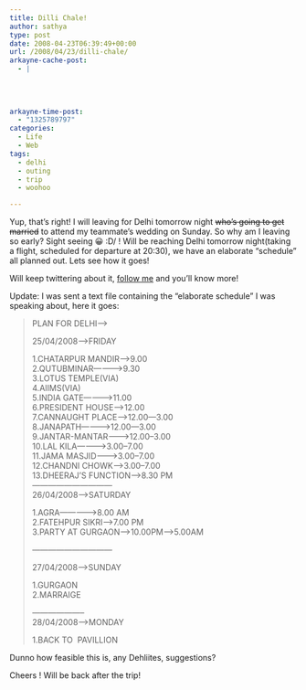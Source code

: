 ```yaml
---
title: Dilli Chale!
author: sathya
type: post
date: 2008-04-23T06:39:49+00:00
url: /2008/04/23/dilli-chale/
arkayne-cache-post:
  - |
    
    
    
    
arkayne-time-post:
  - "1325789797"
categories:
  - Life
  - Web
tags:
  - delhi
  - outing
  - trip
  - woohoo

---
```

Yup, that&#8217;s right! I will leaving for Delhi tomorrow night <span style="text-decoration: line-through;">who&#8217;s </span><span style="text-decoration: line-through;">going to get married</span> to attend my teammate&#8217;s wedding on Sunday. So why am I leaving so early? Sight seeing 😀 \:D/ ! Will be reaching Delhi tomorrow night(taking a flight, scheduled for departure at 20:30), we have an elaborate &#8220;schedule&#8221; all planned out. Lets see how it goes!

Will keep twittering about it, <a href="http://www.twitter.com/sathyabhat/" target="_blank">follow me</a> and you&#8217;ll know more!

Update: I was sent a text file containing the &#8220;elaborate schedule&#8221; I was speaking about, here it goes:

<!--more-->

> PLAN FOR DELHI&#8212;->
> 
> 25/04/2008&#8211;>FRIDAY
> 
> 1.CHATARPUR MANDIR&#8212;->9.00  
> 2.QUTUBMINAR&#8212;&#8212;&#8212;->9.30  
> 3.LOTUS TEMPLE(VIA)  
> 4.AIIMS(VIA)  
> 5.INDIA GATE&#8212;&#8212;&#8212;->11.00  
> 6.PRESIDENT HOUSE&#8212;&#8211;>12.00  
> 7.CANNAUGHT PLACE&#8212;&#8211;>12.00&#8212;3.00  
> 8.JANAPATH&#8212;&#8212;&#8212;&#8212;>12.00&#8212;3.00  
> 9.JANTAR-MANTAR&#8212;&#8212;->12.00&#8211;3.00  
> 10.LAL KILA&#8212;&#8212;&#8212;&#8211;>3.00&#8211;7.00  
> 11.JAMA MASJID&#8212;&#8212;&#8211;>3.00&#8211;7.00  
> 12.CHANDNI CHOWK&#8212;&#8212;>3.00&#8211;7.00  
> 13.DHEERAJ&#8217;S FUNCTION&#8212;>8.30 PM  
> &#8212;&#8212;&#8212;&#8212;&#8212;&#8212;&#8212;&#8212;&#8212;&#8212;  
> 26/04/2008&#8211;>SATURDAY
> 
> 1.AGRA&#8212;&#8212;&#8212;&#8212;->8.00 AM  
> 2.FATEHPUR SIKRI&#8212;>7.00 PM  
> 3.PARTY AT GURGAON&#8211;>10.00PM&#8212;>5.00AM
> 
> &#8212;&#8212;&#8212;&#8212;&#8212;&#8212;&#8212;&#8212;&#8212;&#8212;
> 
> 27/04/2008&#8211;>SUNDAY
> 
> 1.GURGAON  
> 2.MARRAIGE
> 
> &#8212;&#8212;&#8212;&#8212;&#8212;&#8212;&#8211;  
> 28/04/2008&#8211;>MONDAY
> 
> 1.BACK TO  PAVILLION

Dunno how feasible this is, any Dehliites, suggestions?

Cheers ! Will be back after the trip!
